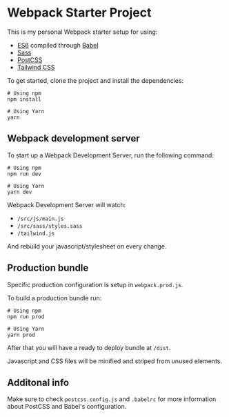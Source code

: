 # Webpack Starter Project

This is my personal Webpack starter setup for using:
- [ES6](https://developer.mozilla.org/fr/docs/Web/JavaScript) compiled through [Babel](https://babeljs.io)
- [Sass](https://sass-lang.com)
- [PostCSS](https://postcss.org)
- [Tailwind CSS](https://tailwindcss.com)

To get started, clone the project and install the dependencies:

```
# Using npm
npm install

# Using Yarn
yarn
```

## Webpack development server
To start up a Webpack Development Server, run the following command:

```
# Using npm
npm run dev

# Using Yarn
yarn dev
```

Webpack Development Server will watch:
- `/src/js/main.js`
- `/src/sass/styles.sass`
- `/tailwind.js`

And rebuild your javascript/stylesheet on every change.

## Production bundle
Specific production configuration is setup in `webpack.prod.js`.

To build a production bundle run:

```
# Using npm
npm run prod

# Using Yarn
yarn prod
```

After that you will have a ready to deploy bundle at `/dist`.

Javascript and CSS files will be minified and striped from unused elements.

## Additonal info
Make sure to check `postcss.config.js` and `.babelrc` for more information about PostCSS and Babel's configuration.
